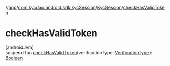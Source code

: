 //[app](../../../index.md)/[com.kycdao.android.sdk.kycSession](../index.md)/[KycSession](index.md)/[checkHasValidToken](check-has-valid-token.md)

# checkHasValidToken

[androidJvm]\
suspend fun [checkHasValidToken](check-has-valid-token.md)(verificationType: [VerificationType](../../com.kycdao.android.sdk.model/-verification-type/index.md)): [Boolean](https://kotlinlang.org/api/latest/jvm/stdlib/kotlin/-boolean/index.html)
